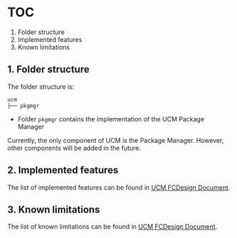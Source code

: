# TOC

1. Folder structure
2. Implemented features
3. Known limitations

## 1. Folder structure

The folder structure is:

    ucm
    ├── pkgmgr

* Folder `pkgmgr` contains the implementation of the UCM Package Manager

Currently, the only component of UCM is the Package Manager. However, other components will be added in the future.

## 2. Implemented features

The list of implemented features can be found in [UCM FCDesign Document](https://svn.autosar.org/repos/work/26_Standards/30_AP_R1/01_Sources/EXP_FCDesignUpdateAndConfigManagement_894/AUTOSAR_EXP_FCDesignUpdateAndConfigManagement.pdf).

## 3. Known limitations

The list of known limitations can be found in [UCM FCDesign Document]( https://svn.autosar.org/repos/work/26_Standards/30_AP_R1/01_Sources/EXP_FCDesignUpdateAndConfigManagement_894/AUTOSAR_EXP_FCDesignUpdateAndConfigManagement.pdf).

